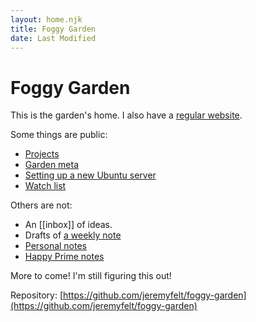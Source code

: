 ```yaml
---
layout: home.njk
title: Foggy Garden
date: Last Modified
---
```


# Foggy Garden

This is the garden's home. I also have a [regular website](https://jeremyfelt.com).

Some things are public:

* [Projects](/projects/)
* [Garden meta](meta)
* [Setting up a new Ubuntu server](new-server)
* [Watch list](watching)

Others are not:

* An [[inbox]] of ideas.
* Drafts of [a weekly note](/journal/weekly/)
* [Personal notes](/personal/)
* [Happy Prime notes](/happy-prime/)

More to come! I'm still figuring this out!

Repository: [https://github.com/jeremyfelt/foggy-garden](https://github.com/jeremyfelt/foggy-garden)
